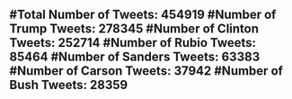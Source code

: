 #Total Number of Tweets: 454919 
#Number of Trump Tweets: 278345
#Number of Clinton Tweets: 252714
#Number of Rubio Tweets: 85464
#Number of Sanders Tweets: 63383
#Number of Carson Tweets: 37942
#Number of Bush Tweets: 28359
---
